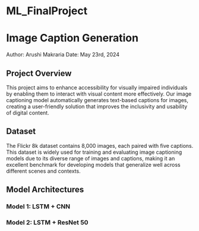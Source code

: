 # ML_FinalProject

# Image Caption Generation

Author: Arushi Makraria
Date: May 23rd, 2024

## Project Overview

This project aims to enhance accessibility for visually impaired individuals by enabling them to interact with visual content more effectively. Our image captioning model automatically generates text-based captions for images, creating a user-friendly solution that improves the inclusivity and usability of digital content.

## Dataset

The Flickr 8k dataset contains 8,000 images, each paired with five captions. This dataset is widely used for training and evaluating image captioning models due to its diverse range of images and captions, making it an excellent benchmark for developing models that generalize well across different scenes and contexts.

## Model Architectures
### Model 1: LSTM + CNN
### Model 2: LSTM + ResNet 50
